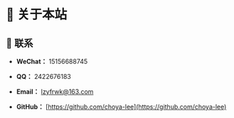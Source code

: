 # 🎉 关于本站

## 💌 联系

- **WeChat：** 15156688745

- **QQ：** 2422676183

- **Email：** lzyfrwk@163.com

- **GitHub：** [https://github.com/choya-lee](https://github.com/choya-lee)

